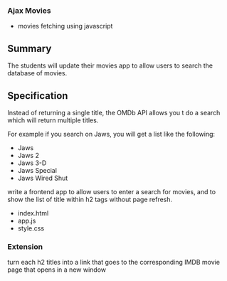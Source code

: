 ### Ajax Movies
* movies fetching using javascript

## Summary

The students will update their movies app to allow users to search the database of movies.


## Specification
Instead of returning a single title, the OMDb API allows you t do a search which will return multiple titles.

For example if you search on Jaws, you will get a list like the following:

* Jaws
* Jaws 2
* Jaws 3-D
* Jaws Special
* Jaws Wired Shut

write a frontend app to allow users to enter a search for movies, and to show the list of title within h2 tags without page refresh.

- index.html
- app.js
- style.css

### Extension

turn each h2 titles into a link that goes to the corresponding IMDB movie page that opens in a new window 
